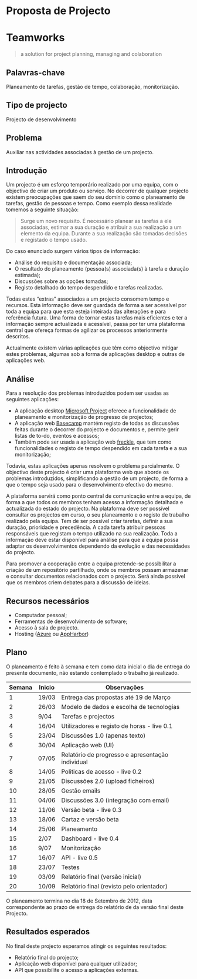 ﻿# Proposta de Projecto

# Teamworks
> a solution  for project planning, managing and colaboration

## Palavras-chave
Planeamento de tarefas, gestão de tempo, colaboração, monitorização.

## Tipo de projecto
Projecto de desenvolvimento

## Problema
Auxiliar nas actividades associadas à gestão de um projecto.

## Introdução
Um projecto é um esforço temporário realizado por uma equipa, com o objectivo de criar um produto ou serviço. 
No decorrer de qualquer projecto existem preocupações que saem do seu domínio como o planeamento de tarefas, gestão de pessoas e tempo. Como exemplo dessa realidade tomemos a seguinte situação:

> Surge um novo requisito. É necessário planear as tarefas a ele associadas, estimar a sua duração e atribuir a sua realização a um elemento da equipa. Durante a sua realização são tomadas decisões e registado o tempo usado. 

Do caso enunciado surgem vários tipos de informação:

* Análise do requisito e documentação associada;
* O resultado do planeamento (pessoa(s) associada(s) à tarefa e duração estimada);
* Discussões sobre as opções tomadas;
* Registo detalhado do tempo despendido e tarefas realizadas.

Todas estes “extras” associados a um projecto consomem tempo e recursos. Esta informação deve ser guardada de forma a ser acessível por toda a equipa para que esta esteja inteirada das alterações e para referência futura. Uma forma de tornar estas tarefas mais eficientes e ter a informação sempre actualizada e acessível, passa por ter uma plataforma central que ofereça formas de agilizar os processos anteriormente descritos.

Actualmente existem várias aplicações que têm como objectivo mitigar estes problemas, algumas sob a forma de aplicações desktop e outras de aplicações web. 

## Análise
Para a resolução dos problemas introduzidos podem ser usadas as seguintes aplicações:

* A aplicação desktop [Microsoft Project](http://microsoft.com/project) oferece a funcionalidade de planeamento e monitorização de progresso de projectos; 
* A aplicação web [Basecamp](http://basecamp.com/) mantém registo de todas as discussões feitas durante o decorrer do projecto e documentos e, permite gerir listas de to-do, eventos e acessos;
* Também pode ser usada a aplicação web [freckle](http://letsfreckle.com/), que tem como funcionalidades o registo de tempo despendido em cada tarefa e a sua monitorização;

Todavia, estas aplicações apenas resolvem o problema parcialmente.
O objectivo deste projecto é criar uma plataforma web que aborde os problemas introduzidos, simplificando a gestão de um projecto, de forma a que o tempo seja usado para o desenvolvimento efectivo do mesmo.

A plataforma servirá como ponto central de comunicação entre a equipa, de forma a que todos os membros tenham acesso a informação detalhada e actualizada do estado do projecto. Na plataforma deve ser possível consultar os projectos em curso, o seu planeamento e o registo de trabalho realizado pela equipa. Tem de ser possível criar tarefas, definir a sua duração, prioridade e precedência. A cada tarefa atribuir pessoas responsáveis que registam o tempo utilizado na sua realização. Toda a informação deve estar disponível para análise para que a equipa possa adaptar os desenvolvimentos dependendo da evolução e das necessidades do projecto.

Para promover a cooperação entre a equipa pretende-se possibilitar a criação de um repositório partilhado, onde os membros possam armazenar e consultar documentos relacionados com o projecto. Será ainda possível que os membros criem debates para a discussão de ideias.

## Recursos necessários
* Computador pessoal;
* Ferramentas de desenvolvimento de software;
* Acesso à sala de projecto.
* Hosting ([Azure](http://www.windowsazure.com/en-us/) ou [AppHarbor](https://appharbor.com/))

## Plano
O planeamento é feito à semana e tem como data inicial o dia de entrega do presente documento, não estando contemplado o trabalho já realizado.

 **Semana** | **Inicio** | **Observações** |
-----|-----|-----|
1 | 19/03 | Entrega das propostas até 19 de Março |
2 | 26/03 | Modelo de dados e escolha de tecnologias |
3 | 9/04 | Tarefas e projectos |
4 | 16/04 | Utilizadores e registo de horas - live 0.1 |
5 | 23/04 | Discussões 1.0 (apenas texto) |
6 | 30/04 | Aplicação web (UI) |
7 | 07/05 | Relatório de progresso e apresentação individual |
8 | 14/05 | Politicas de acesso - live 0.2 |
9 | 21/05 | Discussões 2.0 (upload ficheiros) |
10 | 28/05 | Gestão emails |
11 | 04/06 | Discussões 3.0 (integração com email) |
12 | 11/06 | Versão beta - live 0.3 |
13 | 18/06 | Cartaz e versão beta |
14 | 25/06 | Planeamento |
15 | 2/07 | Dashboard - live 0.4 |
16 | 9/07 | Monitorização |
17 | 16/07 | API - live 0.5 |
18 | 23/07 | Testes |
19 | 03/09 | Relatório final (versão inicial) |
20 | 10/09 | Relatório final (revisto pelo orientador) |

O planeamento termina no dia 18 de Setembro de 2012, data correspondente ao prazo de entrega do relatório de da versão final deste Projecto. 

## Resultados esperados
No final deste projecto esperamos atingir os seguintes resultados:

* Relatório final do projecto;
* Aplicação web disponível para qualquer utilizador;
* API que possibilite o acesso a aplicações externas.